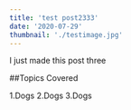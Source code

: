 ```yaml
---
title: 'test post2333'
date: '2020-07-29'
thumbnail: './testimage.jpg'
---
```


I just made this post three

##Topics Covered

1.Dogs
2.Dogs
3.Dogs
